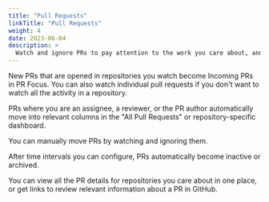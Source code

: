 ```yaml
---
title: "Pull Requests"
linkTitle: "Pull Requests"
weight: 4
date: 2023-06-04
description: >
  Watch and ignore PRs to pay attention to the work you care about, and ignore the rest. PRs automatically move based on rules in the PR Focus design. Watch solo PRs when you don't care about all the work in the repository.
---
```


New PRs that are opened in repositories you watch become Incoming PRs in PR Focus. You can also watch individual pull requests if you don't want to watch all the activity in a repository.

PRs where you are an assignee, a reviewer, or the PR author automatically move into relevant columns in the "All Pull Requests" or repository-specific dashboard.

You can manually move PRs by watching and ignoring them.

After time intervals you can configure, PRs automatically become inactive or archived.

You can view all the PR details for repositories you care about in one place, or get links to review relevant information about a PR in GitHub.
